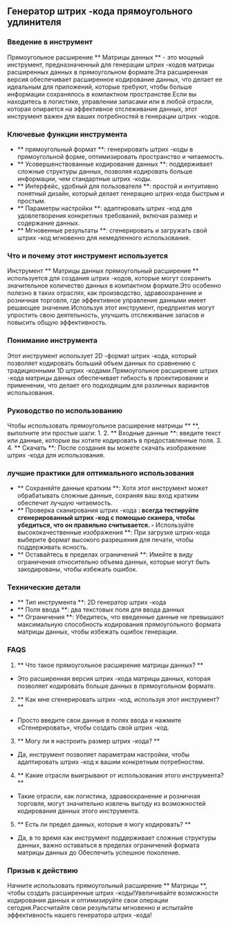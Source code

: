 ## Генератор штрих -кода прямоугольного удлинителя ##

### Введение в инструмент
Прямоугольное расширение ** Матрицы данных ** - это мощный инструмент, предназначенный для генерации штрих -кодов матрицы расширенных данных в прямоугольном формате.Эта расширенная версия обеспечивает расширенное кодирование данных, что делает ее идеальным для приложений, которые требуют, чтобы больше информации сохранялось в компактном пространстве.Если вы находитесь в логистике, управлении запасами или в любой отрасли, которая опирается на эффективное отслеживание данных, этот инструмент важен для ваших потребностей в генерации штрих -кодов.

### Ключевые функции инструмента
- ** прямоугольный формат **: генерировать штрих -коды в прямоугольной форме, оптимизировать пространство и читаемость.
- ** Усовершенствованные кодирование данных **: поддерживает сложные структуры данных, позволяя кодировать больше информации, чем стандартные штрих -коды.
- ** Интерфейс, удобный для пользователя **: простой и интуитивно понятный дизайн, который делает генерацию штрих-кода быстрым и простым.
- ** Параметры настройки **: адаптировать штрих -код для удовлетворения конкретных требований, включая размер и содержание данных.
- ** Мгновенные результаты **: сгенерировать и загружать свой штрих -код мгновенно для немедленного использования.

### Что и почему этот инструмент используется
Инструмент ** Матрицы данных прямоугольный расширение ** используется для создания штрих -кодов, которые могут сохранить значительное количество данных в компактном формате.Это особенно полезно в таких отраслях, как производство, здравоохранение и розничная торговля, где эффективное управление данными имеет решающее значение.Используя этот инструмент, предприятия могут упростить свою деятельность, улучшить отслеживание запасов и повысить общую эффективность.

### Понимание инструмента
Этот инструмент использует 2D -формат штрих -кода, который позволяет кодировать больший объем данных по сравнению с традиционными 1D штрих -кодами.Прямоугольное расширение штрих -кода матрицы данных обеспечивает гибкость в проектировании и применении, что делает его подходящим для различных вариантов использования.

### Руководство по использованию
Чтобы использовать прямоугольное расширение матрицы ** **, выполните эти простые шаги:
1.
2. ** Входные данные **: введите текст или данные, которые вы хотите кодировать в предоставленные поля.
3.
4. ** Скачать **: После создания вы можете скачать изображение штрих -кода для использования.

### лучшие практики для оптимального использования
- ** Сохраняйте данные кратким **: Хотя этот инструмент может обрабатывать сложные данные, сохраняя ваш вход кратким обеспечит лучшую читаемость.
- ** Проверка сканирования штрих -кода **: всегда тестируйте сгенерированный штрих -код с помощью сканера, чтобы убедиться, что он правильно считывается.
-** Используйте высококачественные изображения **: При загрузке штрих-кода выберите формат высокого разрешения для печати, чтобы поддерживать ясность.
- ** Оставайтесь в пределах ограничений **: Имейте в виду ограничения относительно объема данных, которые могут быть закодированы, чтобы избежать ошибок.

### Технические детали
- ** Тип инструмента **: 2D генератор штрих -кода
- ** Поля ввода **: два текстовых поля для ввода данных
- ** Ограничения **: Убедитесь, что введенные данные не превышают максимальную способность кодирования прямоугольного формата матрицы данных, чтобы избежать ошибок генерации.

### FAQS

1. ** Что такое прямоугольное расширение матрицы данных? **
- Это расширенная версия штрих -кода матрицы данных, которая позволяет кодировать больше данных в прямоугольном формате.

2. ** Как мне сгенерировать штрих -код, используя этот инструмент? **
- Просто введите свои данные в полях ввода и нажмите «Сгенерировать», чтобы создать свой штрих -код.

3. ** Могу ли я настроить размер штрих -кода? **
- Да, инструмент позволяет параметрам настройки, чтобы адаптировать штрих -код к вашим конкретным потребностям.

4. ** Какие отрасли выигрывают от использования этого инструмента? **
- Такие отрасли, как логистика, здравоохранение и розничная торговля, могут значительно извлечь выгоду из возможностей кодирования данных этого инструмента.

5. ** Есть ли предел данных, которые я могу кодировать? **
- Да, в то время как инструмент поддерживает сложные структуры данных, важно оставаться в пределах ограничений формата матрицы данных до Обеспечить успешное поколение.

### Призыв к действию
Начните использовать прямоугольный расширение ** Матрицы **, чтобы создать расширенные штрих -коды!Увеличивайте возможности кодирования данных и оптимизируйте свои операции сегодня.Рассчитайте свои результаты мгновенно и испытайте эффективность нашего генератора штрих -кода!